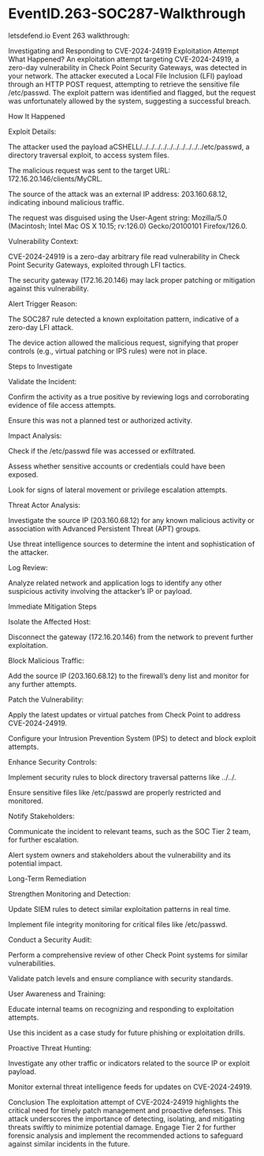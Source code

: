 # EventID.263-SOC287-Walkthrough
letsdefend.io Event 263 walkthrough:

Investigating and Responding to CVE-2024-24919 Exploitation Attempt
What Happened?
An exploitation attempt targeting CVE-2024-24919, a zero-day vulnerability in Check Point Security Gateways, was detected in your network. The attacker executed a Local File Inclusion (LFI) payload through an HTTP POST request, attempting to retrieve the sensitive file /etc/passwd. The exploit pattern was identified and flagged, but the request was unfortunately allowed by the system, suggesting a successful breach.

How It Happened

Exploit Details:

The attacker used the payload aCSHELL/../../../../../../../../../../etc/passwd, a directory traversal exploit, to access system files.

The malicious request was sent to the target URL: 172.16.20.146/clients/MyCRL.

The source of the attack was an external IP address: 203.160.68.12, indicating inbound malicious traffic.

The request was disguised using the User-Agent string: Mozilla/5.0 (Macintosh; Intel Mac OS X 10.15; rv:126.0) Gecko/20100101 Firefox/126.0.

Vulnerability Context:

CVE-2024-24919 is a zero-day arbitrary file read vulnerability in Check Point Security Gateways, exploited through LFI tactics.

The security gateway (172.16.20.146) may lack proper patching or mitigation against this vulnerability.

Alert Trigger Reason:

The SOC287 rule detected a known exploitation pattern, indicative of a zero-day LFI attack.

The device action allowed the malicious request, signifying that proper controls (e.g., virtual patching or IPS rules) were not in place.

Steps to Investigate

Validate the Incident:

Confirm the activity as a true positive by reviewing logs and corroborating evidence of file access attempts.

Ensure this was not a planned test or authorized activity.

Impact Analysis:

Check if the /etc/passwd file was accessed or exfiltrated.

Assess whether sensitive accounts or credentials could have been exposed.

Look for signs of lateral movement or privilege escalation attempts.

Threat Actor Analysis:

Investigate the source IP (203.160.68.12) for any known malicious activity or association with Advanced Persistent Threat (APT) groups.

Use threat intelligence sources to determine the intent and sophistication of the attacker.

Log Review:

Analyze related network and application logs to identify any other suspicious activity involving the attacker’s IP or payload.

Immediate Mitigation Steps

Isolate the Affected Host:

Disconnect the gateway (172.16.20.146) from the network to prevent further exploitation.

Block Malicious Traffic:

Add the source IP (203.160.68.12) to the firewall’s deny list and monitor for any further attempts.

Patch the Vulnerability:

Apply the latest updates or virtual patches from Check Point to address CVE-2024-24919.

Configure your Intrusion Prevention System (IPS) to detect and block exploit attempts.

Enhance Security Controls:

Implement security rules to block directory traversal patterns like ../../.

Ensure sensitive files like /etc/passwd are properly restricted and monitored.

Notify Stakeholders:

Communicate the incident to relevant teams, such as the SOC Tier 2 team, for further escalation.

Alert system owners and stakeholders about the vulnerability and its potential impact.

Long-Term Remediation

Strengthen Monitoring and Detection:

Update SIEM rules to detect similar exploitation patterns in real time.

Implement file integrity monitoring for critical files like /etc/passwd.

Conduct a Security Audit:

Perform a comprehensive review of other Check Point systems for similar vulnerabilities.

Validate patch levels and ensure compliance with security standards.

User Awareness and Training:

Educate internal teams on recognizing and responding to exploitation attempts.

Use this incident as a case study for future phishing or exploitation drills.

Proactive Threat Hunting:

Investigate any other traffic or indicators related to the source IP or exploit payload.

Monitor external threat intelligence feeds for updates on CVE-2024-24919.

Conclusion
The exploitation attempt of CVE-2024-24919 highlights the critical need for timely patch management and proactive defenses. This attack underscores the importance of detecting, isolating, and mitigating threats swiftly to minimize potential damage. Engage Tier 2 for further forensic analysis and implement the recommended actions to safeguard against similar incidents in the future.
